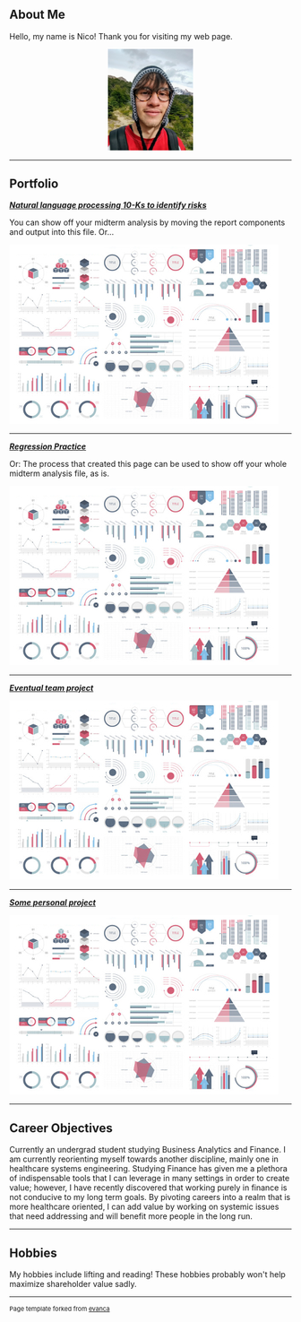 ## About Me

Hello, my name is Nico! Thank you for visiting my web page.

<!-- Upload your own photo and change the path -->

<p style="text-align:center;">
  <img class="img-circle" src="https://github.com/nicoschuster01/nicoschuster.github.io/raw/master/images/Headshot_2018.jpg" width="30%">
</p>

---

## Portfolio

<!-- You can link to other websites, PDFs in this repo, and other pages in this repo -->

_**[Natural language processing 10-Ks to identify risks](midterm_summary)**_

You can show off your midterm analysis by moving the report components and output into this file. Or...

<img src="images/dummy_thumbnail.jpg?raw=true"/>

---

_**[Regression Practice](Regression_practice)**_

Or: The process that created this page can be used to show off your whole midterm analysis file, as is.

<img src="images/dummy_thumbnail.jpg?raw=true"/>

---

_**[Eventual team project](https://donbowen.github.io/teamproject/)**_

<img src="images/dummy_thumbnail.jpg?raw=true"/>

---

_**[Some personal project](/pdf/sample_presentation.pdf)**_

<img src="images/dummy_thumbnail.jpg?raw=true"/>

---

## Career Objectives

Currently an undergrad student studying Business Analytics and Finance. I am currently reorienting myself towards another discipline, mainly one in healthcare systems engineering. Studying Finance has given me a plethora of indispensable tools that I can leverage in many settings in order to create value; however, I have recently discovered that working purely in finance is not conducive to my long term goals. By pivoting careers into a realm that is more healthcare oriented, I can add value by working on systemic issues that need addressing and will benefit more people in the long run. 

---

## Hobbies

My hobbies include lifting and reading! These hobbies probably won't help maximize shareholder value sadly.

---
<p style="font-size:11px">Page template forked from <a href="https://github.com/evanca/quick-portfolio">evanca</a></p>
<!-- Remove above link if you don't want to attibute -->
